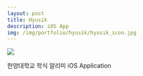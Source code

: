 ```yaml
---
layout: post
title: Hyusik
description: iOS App
img: /img/portfolio/hyusik/hyusik_icon.jpg
---
```


<div class="col three caption">
	<a href="https://itunes.apple.com/kr/app/id1171567802?mt=8" target="_blank">
		<img class="market_img" src="{{ site.baseurl }}/img/market_apple.png"/>
	</a>
</div>

한양대학교 학식 알리미 iOS Application


<div class="img_row">
	<img class="col one" src="{{ site.baseurl }}/img/portfolio/hyusik/hyusik_1.png" alt="" title="screenshot1 image"/>
	<img class="col one" src="{{ site.baseurl }}/img/portfolio/hyusik/hyusik_2.png" alt="" title="screenshot2 image"/>
</div>
